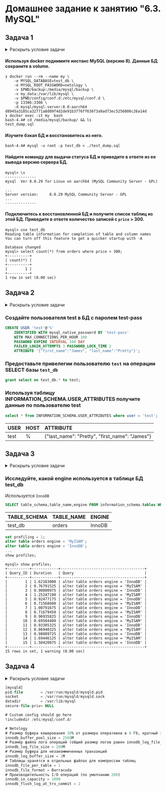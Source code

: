 # Домашнее задание к занятию "6.3. MySQL"
## Задача 1

<details>
<summary>Раскрыть условие задачи</summary>

> Используя docker поднимите инстанс MySQL (версию 8). Данные БД сохраните в volume.
> 
> Изучите [бэкап БД](https://github.com/netology-code/virt-homeworks/tree/master/06-db-03-mysql/test_data) и  восстановитесь из него.
> 
> Перейдите в управляющую консоль `mysql` внутри контейнера.
> 
> Используя команду `\h` получите список управляющих команд.
> 
> Найдите команду для выдачи статуса БД и **приведите в ответе** из ее вывода версию сервера БД.
> 
> Подключитесь к восстановленной БД и получите список таблиц из этой БД.
> 
> **Приведите в ответе** количество записей с `price` > 300.
> 
> В следующих заданиях мы будем продолжать работу с данным контейнером.

</details>

#### Используя docker поднимите инстанс MySQL (версию 8). Данные БД сохраните в volume.

```shell
❯ docker run --rm --name my \
    -e MYSQL_DATABASE=test_db \
    -e MYSQL_ROOT_PASSWORD=netology \
    -v $PWD/backup:/media/mysql/backup \
    -v my_data:/var/lib/mysql \
    -v $PWD/config/conf.d:/etc/mysql/conf.d \
    -p 13306:3306 \
    -d mysql/mysql-server:8.0-aarch64
d8945a3185ca32771a8d09f4d2de91b3776ff636f3a9ad73ec5256886c26a14d
❯ docker exec -it my  bash
bash-4.4# cd /media/mysql/backup/ && ls
test_dump.sql
```

#### Изучите бэкап БД и  восстановитесь из него.

```shell
bash-4.4# mysql -u root -p test_db < ./test_dump.sql
```

#### Найдите команду для выдачи статуса БД и приведите в ответе из ее вывода версию сервера БД.

```shell
mysql> \s
--------------
mysql  Ver 8.0.29 for Linux on aarch64 (MySQL Community Server - GPL)

...
Server version:		8.0.29 MySQL Community Server - GPL
...
--------------
```

#### Подключитесь к восстановленной БД и получите список таблиц из этой БД. Приведите в ответе количество записей с `price` > 300.

```shell
mysql> use test_db
Reading table information for completion of table and column names
You can turn off this feature to get a quicker startup with -A

Database changed
mysql> select count(*) from orders where price > 300;
+----------+
| count(*) |
+----------+
|        1 |
+----------+
1 row in set (0.00 sec)
```

## Задача 2

<details>
<summary>Раскрыть условие задачи</summary>

> Создайте пользователя test в БД c паролем test-pass, используя:
> - плагин авторизации mysql_native_password
> - срок истечения пароля - 180 дней
> - количество попыток авторизации - 3
> - максимальное количество запросов в час - 100
> - аттрибуты пользователя:
>     - Фамилия "Pretty"
>     - Имя "James"
> 
> Предоставьте привелегии пользователю `test` на операции SELECT базы `test_db`.
> 
> Используя таблицу INFORMATION_SCHEMA.USER_ATTRIBUTES получите данные по пользователю `test` и
> **приведите в ответе к задаче**.

</details>

### Создайте пользователя test в БД c паролем test-pass

```sql 
CREATE USER 'test'@'%' 
    IDENTIFIED WITH mysql_native_password BY 'test-pass'
    WITH MAX_CONNECTIONS_PER_HOUR 100
    PASSWORD EXPIRE INTERVAL 180 DAY
    FAILED_LOGIN_ATTEMPTS 3 PASSWORD_LOCK_TIME 2
    ATTRIBUTE '{"first_name":"James", "last_name":"Pretty"}';
```

### Предоставьте привелегии пользователю `test` на операции SELECT базы `test_db`

```sql
grant select on test_db.* to test;
```

### Используя таблицу INFORMATION_SCHEMA.USER_ATTRIBUTES получите данные по пользователю test
```sql
select * from INFORMATION_SCHEMA.USER_ATTRIBUTES where user = 'test';
```
| USER | HOST | ATTRIBUTE                                        |
|:-----|:-----|:-------------------------------------------------|
| test | %    | {"last\_name": "Pretty", "first\_name": "James"} |


## Задача 3

<details>
<summary>Раскрыть условие задачи</summary>

> Установите профилирование `SET profiling = 1`.
> Изучите вывод профилирования команд `SHOW PROFILES;`.
> 
> Исследуйте, какой `engine` используется в таблице БД `test_db` и **приведите в ответе**.
> 
> Измените `engine` и **приведите время выполнения и запрос на изменения из профайлера в ответе**:
> - на `MyISAM`
> - на `InnoDB`

</details>

### Исследуйте, какой engine используется в таблице БД test_db

Используется `InnoDB`

```sql
SELECT table_schema,table_name,engine FROM information_schema.tables WHERE table_schema = DATABASE();
```

| TABLE\_SCHEMA | TABLE\_NAME | ENGINE |
|:--------------|:------------|:-------|
| test\_db      | orders      | InnoDB |

```sql
set profiling = 1;
alter table orders engine = 'MyISAM';
alter table orders engine = 'InnoDB';
...
show profiles;
```

```shell
mysql> show profiles;
+----------+------------+--------------------------------------+
| Query_ID | Duration   | Query                                |
+----------+------------+--------------------------------------+
|        1 | 1.62183000 | alter table orders engine = 'InnoDB' |
|        2 | 0.76791525 | alter table orders engine = 'MyISAM' |
|        3 | 0.90800975 | alter table orders engine = 'InnoDB' |
|        4 | 1.25247100 | alter table orders engine = 'MyISAM' |
|        5 | 0.92477175 | alter table orders engine = 'InnoDB' |
|        6 | 0.71568600 | alter table orders engine = 'MyISAM' |
|        7 | 1.00791675 | alter table orders engine = 'InnoDB' |
|        8 | 0.71679450 | alter table orders engine = 'MyISAM' |
|        9 | 0.96935825 | alter table orders engine = 'InnoDB' |
|       10 | 0.69504400 | alter table orders engine = 'MyISAM' |
|       11 | 0.93305325 | alter table orders engine = 'InnoDB' |
|       12 | 0.86940325 | alter table orders engine = 'MyISAM' |
|       13 | 0.98089725 | alter table orders engine = 'InnoDB' |
|       14 | 1.69446125 | alter table orders engine = 'MyISAM' |
|       15 | 1.50420875 | alter table orders engine = 'InnoDB' |
+----------+------------+--------------------------------------+
15 rows in set, 1 warning (0.00 sec)
```

## Задача 4

<details>
<summary>Раскрыть условие задачи</summary>

> Изучите файл `my.cnf` в директории /etc/mysql.
> 
> Измените его согласно ТЗ (движок InnoDB):
> - Скорость IO важнее сохранности данных
> - Нужна компрессия таблиц для экономии места на диске
> - Размер буффера с незакомиченными транзакциями 1 Мб
> - Буффер кеширования 30% от ОЗУ
> - Размер файла логов операций 100 Мб
> 
> Приведите в ответе измененный файл `my.cnf`.

</details>

```sql
[mysqld]
pid-file        = /var/run/mysqld/mysqld.pid
socket          = /var/run/mysqld/mysqld.sock
datadir         = /var/lib/mysql
secure-file-priv= NULL

# Custom config should go here
!includedir /etc/mysql/conf.d/

# Netology
# Размер буфера кеширования 30% от размера оперативки в 8 Гб, кратный innodb_buffer_pool_chunk_size=128M
innodb_buffer_pool_size = 2560M
# Размер файла лога операций (общий размер логов равен innodb_log_file_size*2)
innodb_log_file_size = 100M
# Размер буфера для незакоммиченных транзакций
innodb_log_buffer_size = 1M
# Таблицы хранятся в отдельных файлах для компрессии таблиц
innodb_file_per_table = 1
innodb_file_format = Barracuda
# Производительность I/O операций (по умолчанию 200)
innodb_io_capacity = 1000
innodb_flush_log_at_trx_commit = 2
```